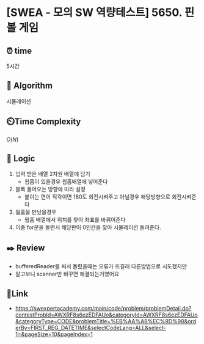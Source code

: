 # [SWEA - 모의 SW 역량테스트] 5650. 핀볼 게임
 
## ⏰  **time**
5시간

## :pushpin: **Algorithm**
시뮬레이션

## ⏲️**Time Complexity**
$O(N)$

## :round_pushpin: **Logic**
1. 입력 받은 배열 2차원 배열에 담기
   - 웜홈이 있을경우 웜홈배열에 넣어준다
3. 블록 들어오는 방향에 따라 설정
	- 붙이는 면이 직각이면 180도 회전시켜주고 아닐경우 해당방향으로 회전시켜준다
4. 웜홈을 만났을경우
   	- 웜홈 배열에서 위치를 찾아 좌표를 바꿔어준다
5. 이중 for문을 돌면서 해당판이 0인칸을 찾아 시뮬레이션 돌려준다.

  

## :black_nib: **Review**
- bufferedReader를 써서 돌렸을때는 오류가 뜨길래 다른방법으로 시도했지만
- 알고보니 scanner만 바꾸면 해결되는거였어요

  
## 📡**Link**

- https://swexpertacademy.com/main/code/problem/problemDetail.do?contestProbId=AWXRF8s6ezEDFAUo&categoryId=AWXRF8s6ezEDFAUo&categoryType=CODE&problemTitle=%EB%AA%A8%EC%9D%98&orderBy=FIRST_REG_DATETIME&selectCodeLang=ALL&select-1=&pageSize=10&pageIndex=1


  
